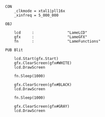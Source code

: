 
    CON
        _clkmode = xtal1|pll16x
        _xinfreq = 5_000_000

    OBJ

        lcd     :               "LameLCD"
        gfx     :               "LameGFX"
        fn      :               "LameFunctions"

    PUB Blit

        lcd.Start(gfx.Start)
        gfx.ClearScreen(gfx#WHITE)
        lcd.DrawScreen

        fn.Sleep(1000)

        gfx.ClearScreen(gfx#BLACK)
        lcd.DrawScreen

        fn.Sleep(1000)

        gfx.ClearScreen(gfx#GRAY)
        lcd.DrawScreen
